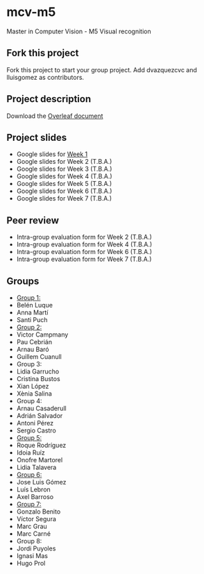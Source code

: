 # mcv-m5
Master in Computer Vision - M5 Visual recognition

## Fork this project
Fork this project to start your group project. Add dvazquezcvc and lluisgomez as contributors.

## Project description
Download the [Overleaf document](https://www.overleaf.com/read/qrjbtzwtjhmx)

## Project slides
- Google slides for [Week 1](https://docs.google.com/presentation/d/1A6hgbNn8N-Iq8MhSa_RPIyf87DBL6PCtoDzy1zqS5Xs/edit?usp=sharing)
- Google slides for Week 2 (T.B.A.)
- Google slides for Week 3 (T.B.A.)
- Google slides for Week 4 (T.B.A.)
- Google slides for Week 5 (T.B.A.)
- Google slides for Week 6 (T.B.A.)
- Google slides for Week 7 (T.B.A.)

## Peer review
- Intra-group evaluation form for Week 2 (T.B.A.)
- Intra-group evaluation form for Week 4 (T.B.A.)
- Intra-group evaluation form for Week 6 (T.B.A.)
- Intra-group evaluation form for Week 7 (T.B.A.)

## Groups
 - [Group 1:]()
  - Belén Luque
  - Anna Martí
  - Santi Puch
 - [Group 2:](https://github.com/vcampmany/mcv-m5)
  - Victor Campmany
  - Pau Cebrián
  - Arnau Baró
  - Guillem Cuanull
 - Group 3:
  - Lidia Garrucho
  - Cristina Bustos
  - Xian López
  - Xènia Salina
 - Group 4:
  - Arnau Casaderull
  - Adrián Salvador
  - Antoni Pérez
  - Sergio Castro
 - [Group 5:](https://github.com/idoiaruiz/mcv-m5)
  - Roque Rodríguez
  - Idoia Ruíz
  - Onofre Martorel
  - Lidia Talavera
 - [Group 6:](https://github.com/LLebronC/mcv-m5)
  - Jose Luis Gómez
  - Luís Lebron
  - Axel Barroso
 - [Group 7:](https://github.com/vsegura93/mcv-m5)
  - Gonzalo Benito
  - Víctor Segura
  - Marc Grau
  - Marc Carné
 - Group 8:
  - Jordi Puyoles
  - Ignasi Mas
  - Hugo Prol

